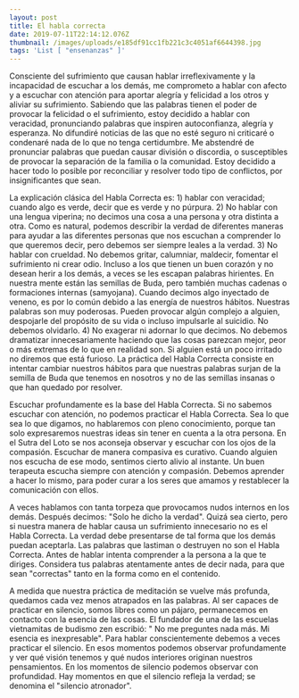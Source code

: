 ```yaml
---
layout: post
title: El habla correcta
date: 2019-07-11T22:14:12.076Z
thumbnail: /images/uploads/e185df91cc1fb221c3c4051af6644398.jpg
tags: 'List [ "ensenanzas" ]'
---
```


Consciente del sufrimiento que causan hablar irreflexivamente y la incapacidad de escuchar a los demás, me comprometo a hablar con afecto y a escuchar con atención para aportar alegría y felicidad a los otros y aliviar su sufrimiento. Sabiendo que las palabras tienen el poder de provocar la felicidad o el sufrimiento, estoy decidido a hablar con veracidad, pronunciando palabras que inspiren autoconfianza, alegría y esperanza. No difundiré noticias de las que no esté seguro ni criticaré o condenaré nada de lo que no tenga certidumbre. Me abstendré de pronunciar palabras que puedan causar división o discordia, o susceptibles de provocar la separación de la familia o la comunidad. Estoy decidido a hacer todo lo posible por reconciliar y resolver todo tipo de conflictos, por insignificantes que sean.

La explicación clásica del Habla Correcta es: 1) hablar con veracidad; cuando algo es verde, decir que es verde y no púrpura. 2) No hablar con una lengua viperina; no decimos una cosa a una persona y otra distinta a otra. Como es natural, podemos describir la verdad de diferentes maneras para ayudar a las diferentes personas que nos escuchan a comprender lo que queremos decir, pero debemos ser siempre leales a la verdad. 3) No hablar con crueldad. No debemos gritar, calumniar, maldecir, fomentar el sufrimiento ni crear odio. Incluso a los que tienen un buen corazón y no desean herir a los demás, a veces se les escapan palabras hirientes. En nuestra mente están las semillas de Buda, pero también muchas cadenas o formaciones internas (samyojana). Cuando decimos algo inyectado de veneno, es por lo común debido a las energía de nuestros hábitos. Nuestras palabras son muy poderosas. Pueden provocar algún complejo a alguien, despojarle del propósito de su vida o incluso impulsarle al suicidio. No debemos olvidarlo. 4) No exagerar ni adornar lo que decimos. No debemos dramatizar innecesariamente haciendo que las cosas parezcan mejor, peor o más extremas de lo que en realidad son. Si alguien está un poco irritado no diremos que está furioso. La práctica del Habla Correcta consiste en intentar cambiar nuestros hábitos para que nuestras palabras surjan de la semilla de Buda que tenemos en nosotros y no de las semillas insanas o que han quedado por resolver.

Escuchar profundamente es la base del Habla Correcta. Si no sabemos escuchar con atención, no podemos practicar el Habla Correcta. Sea lo que sea lo que digamos, no hablaremos con pleno conocimiento, porque tan solo expresaremos nuestras ideas sin tener en cuenta a la otra persona. En el Sutra del Loto se nos aconseja observar y escuchar con los ojos de la compasión. Escuchar de manera compasiva es curativo. Cuando alguien nos escucha de ese modo, sentimos cierto alivio al instante. Un buen terapeuta escucha siempre con atención  y compasión. Debemos aprender a hacer lo mismo, para poder curar a los seres que amamos y restablecer la comunicación con ellos.

A veces hablamos con tanta torpeza que provocamos nudos internos en los demás. Después decimos: "Solo he dicho la verdad". Quizá sea cierto, pero si nuestra manera de hablar causa un sufrimiento innecesario no es el Habla Correcta. La verdad debe presentarse de tal forma que los demás puedan aceptarla. Las palabras que lastiman o destruyen no son el Habla Correcta. Antes de hablar intenta comprender a la persona a la que te diriges. Considera tus palabras atentamente antes de decir nada, para que sean "correctas" tanto en la forma como en el contenido.

A medida que nuestra práctica de meditación se vuelve más profunda, quedamos cada vez menos atrapados en las palabras. Al ser capaces de practicar en silencio, somos libres como un pájaro, permanecemos en contacto con la esencia de las cosas. El fundador de una de las escuelas vietnamitas de budismo zen escribió: " No me preguntes nada más. Mi esencia es inexpresable". Para hablar conscientemente debemos a veces practicar el silencio. En esos momentos podemos observar profundamente y ver qué visión tenemos y qué nudos interiores originan  nuestros pensamientos. En los momentos de silencio podemos observar con profundidad. Hay momentos en que el silencio refleja la verdad; se denomina el "silencio atronador".
